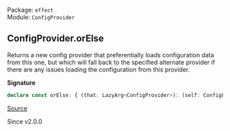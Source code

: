Package: `effect`<br />
Module: `ConfigProvider`<br />

## ConfigProvider.orElse

Returns a new config provider that preferentially loads configuration data
from this one, but which will fall back to the specified alternate provider
if there are any issues loading the configuration from this provider.

**Signature**

```ts
declare const orElse: { (that: LazyArg<ConfigProvider>): (self: ConfigProvider) => ConfigProvider; (self: ConfigProvider, that: LazyArg<ConfigProvider>): ConfigProvider; }
```

[Source](https://github.com/Effect-TS/effect/tree/main/packages/effect/src/ConfigProvider.ts#L282)

Since v2.0.0
